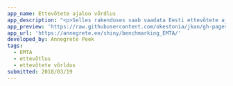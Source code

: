 ```yaml
---
app_name: Ettevõtete ajaloo võrdlus
app_description: "<p>Selles rakenduses saab vaadata Eesti ettevõtete ajalugu. Põhineb EMTA avaldatud <a href=\"http://www.emta.ee/et/kontaktid-ja-ametist/maksulaekumine-statistika/tasutud-maksud-kaive-ja-tootajate-arv\" rel=\"nofollow\">kvartaalsetel andmetel.</a>\_Andmed on alates 2017. aasta algusest.</p>\n<p>In this app you can compare Estonian companies based on\_historical data. This is based on Tax and Customs Board\_<a href=\"https://www.emta.ee/et/kontaktid-ja-ametist/maksulaekumine-statistika/tasutud-maksud-kaive-ja-tootajate-arv\" rel=\"nofollow\">data</a>. Data starts from 2017."
app_preview: 'https://raw.githubusercontent.com/okestonia/jkan/gh-pages/img/benchmarking.PNG'
app_url: 'https://annegrete.ee/shiny/benchmarking_EMTA/'
developed_by: Annegrete Peek
tags:
  - EMTA
  - ettevõtlus
  - ettevõtete võrldus
submitted: 2018/03/19
---
```

